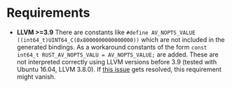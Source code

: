 
# Requirements

- **LLVM >=3.9**
  There are constants like `#define AV_NOPTS_VALUE ((int64_t)UINT64_C(0x8000000000000000))`
  which are not included in the generated bindings. As a workaround constants of the form
  `const int64_t RUST_AV_NOPTS_VALU = AV_NOPTS_VALUE;` are added. These are not interpreted
  correctly using LLVM versions before 3.9 (tested with Ubuntu 16.04, LLVM 3.8.0).
  If [this issue](https://github.com/servo/rust-bindgen/issues/316) gets resolved,
  this requirement might vanish.
